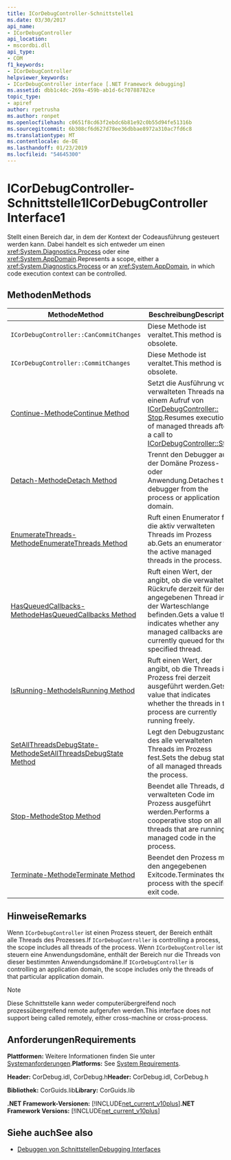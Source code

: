 ```yaml
---
title: ICorDebugController-Schnittstelle1
ms.date: 03/30/2017
api_name:
- ICorDebugController
api_location:
- mscordbi.dll
api_type:
- COM
f1_keywords:
- ICorDebugController
helpviewer_keywords:
- ICorDebugController interface [.NET Framework debugging]
ms.assetid: dbb1c4dc-269a-459b-ab1d-6c70788782ce
topic_type:
- apiref
author: rpetrusha
ms.author: ronpet
ms.openlocfilehash: c0651f8cd63f2ebdc6b81e92c0b55d94fe51316b
ms.sourcegitcommit: 6b308cf6d627d78ee36dbbae8972a310ac7fd6c8
ms.translationtype: MT
ms.contentlocale: de-DE
ms.lasthandoff: 01/23/2019
ms.locfileid: "54645300"
---
```

# <a name="icordebugcontroller-interface1"></a><span data-ttu-id="37b1f-102">ICorDebugController-Schnittstelle1</span><span class="sxs-lookup"><span data-stu-id="37b1f-102">ICorDebugController Interface1</span></span>
<span data-ttu-id="37b1f-103">Stellt einen Bereich dar, in dem der Kontext der Codeausführung gesteuert werden kann. Dabei handelt es sich entweder um einen <xref:System.Diagnostics.Process> oder eine <xref:System.AppDomain>.</span><span class="sxs-lookup"><span data-stu-id="37b1f-103">Represents a scope, either a <xref:System.Diagnostics.Process> or an <xref:System.AppDomain>, in which code execution context can be controlled.</span></span>  
  
## <a name="methods"></a><span data-ttu-id="37b1f-104">Methoden</span><span class="sxs-lookup"><span data-stu-id="37b1f-104">Methods</span></span>  
  
|<span data-ttu-id="37b1f-105">Methode</span><span class="sxs-lookup"><span data-stu-id="37b1f-105">Method</span></span>|<span data-ttu-id="37b1f-106">Beschreibung</span><span class="sxs-lookup"><span data-stu-id="37b1f-106">Description</span></span>|  
|------------|-----------------|  
|`ICorDebugController::CanCommitChanges`|<span data-ttu-id="37b1f-107">Diese Methode ist veraltet.</span><span class="sxs-lookup"><span data-stu-id="37b1f-107">This method is obsolete.</span></span>|  
|`ICorDebugController::CommitChanges`|<span data-ttu-id="37b1f-108">Diese Methode ist veraltet.</span><span class="sxs-lookup"><span data-stu-id="37b1f-108">This method is obsolete.</span></span>|  
|[<span data-ttu-id="37b1f-109">Continue-Methode</span><span class="sxs-lookup"><span data-stu-id="37b1f-109">Continue Method</span></span>](../../../../docs/framework/unmanaged-api/debugging/icordebugcontroller-continue-method.md)|<span data-ttu-id="37b1f-110">Setzt die Ausführung von verwalteten Threads nach einem Aufruf von [ICorDebugController:: Stop](../../../../docs/framework/unmanaged-api/debugging/icordebugcontroller-stop-method.md).</span><span class="sxs-lookup"><span data-stu-id="37b1f-110">Resumes execution of managed threads after a call to [ICorDebugController::Stop](../../../../docs/framework/unmanaged-api/debugging/icordebugcontroller-stop-method.md).</span></span>|  
|[<span data-ttu-id="37b1f-111">Detach-Methode</span><span class="sxs-lookup"><span data-stu-id="37b1f-111">Detach Method</span></span>](../../../../docs/framework/unmanaged-api/debugging/icordebugcontroller-detach-method.md)|<span data-ttu-id="37b1f-112">Trennt den Debugger aus der Domäne Prozess- oder Anwendung.</span><span class="sxs-lookup"><span data-stu-id="37b1f-112">Detaches the debugger from the process or application domain.</span></span>|  
|[<span data-ttu-id="37b1f-113">EnumerateThreads-Methode</span><span class="sxs-lookup"><span data-stu-id="37b1f-113">EnumerateThreads Method</span></span>](../../../../docs/framework/unmanaged-api/debugging/icordebugcontroller-enumeratethreads-method.md)|<span data-ttu-id="37b1f-114">Ruft einen Enumerator für die aktiv verwalteten Threads im Prozess ab.</span><span class="sxs-lookup"><span data-stu-id="37b1f-114">Gets an enumerator for the active managed threads in the process.</span></span>|  
|[<span data-ttu-id="37b1f-115">HasQueuedCallbacks-Methode</span><span class="sxs-lookup"><span data-stu-id="37b1f-115">HasQueuedCallbacks Method</span></span>](../../../../docs/framework/unmanaged-api/debugging/icordebugcontroller-hasqueuedcallbacks-method.md)|<span data-ttu-id="37b1f-116">Ruft einen Wert, der angibt, ob die verwalteten Rückrufe derzeit für den angegebenen Thread in der Warteschlange befinden.</span><span class="sxs-lookup"><span data-stu-id="37b1f-116">Gets a value that indicates whether any managed callbacks are currently queued for the specified thread.</span></span>|  
|[<span data-ttu-id="37b1f-117">IsRunning-Methode</span><span class="sxs-lookup"><span data-stu-id="37b1f-117">IsRunning Method</span></span>](../../../../docs/framework/unmanaged-api/debugging/icordebugcontroller-isrunning-method.md)|<span data-ttu-id="37b1f-118">Ruft einen Wert, der angibt, ob die Threads im Prozess frei derzeit ausgeführt werden.</span><span class="sxs-lookup"><span data-stu-id="37b1f-118">Gets a value that indicates whether the threads in the process are currently running freely.</span></span>|  
|[<span data-ttu-id="37b1f-119">SetAllThreadsDebugState-Methode</span><span class="sxs-lookup"><span data-stu-id="37b1f-119">SetAllThreadsDebugState Method</span></span>](../../../../docs/framework/unmanaged-api/debugging/icordebugcontroller-setallthreadsdebugstate-method.md)|<span data-ttu-id="37b1f-120">Legt den Debugzustand des alle verwalteten Threads im Prozess fest.</span><span class="sxs-lookup"><span data-stu-id="37b1f-120">Sets the debug state of all managed threads in the process.</span></span>|  
|[<span data-ttu-id="37b1f-121">Stop-Methode</span><span class="sxs-lookup"><span data-stu-id="37b1f-121">Stop Method</span></span>](../../../../docs/framework/unmanaged-api/debugging/icordebugcontroller-stop-method.md)|<span data-ttu-id="37b1f-122">Beendet alle Threads, die verwalteten Code im Prozess ausgeführt werden.</span><span class="sxs-lookup"><span data-stu-id="37b1f-122">Performs a cooperative stop on all threads that are running managed code in the process.</span></span>|  
|[<span data-ttu-id="37b1f-123">Terminate-Methode</span><span class="sxs-lookup"><span data-stu-id="37b1f-123">Terminate Method</span></span>](../../../../docs/framework/unmanaged-api/debugging/icordebugcontroller-terminate-method.md)|<span data-ttu-id="37b1f-124">Beendet den Prozess mit den angegebenen Exitcode.</span><span class="sxs-lookup"><span data-stu-id="37b1f-124">Terminates the process with the specified exit code.</span></span>|  
  
## <a name="remarks"></a><span data-ttu-id="37b1f-125">Hinweise</span><span class="sxs-lookup"><span data-stu-id="37b1f-125">Remarks</span></span>  
 <span data-ttu-id="37b1f-126">Wenn `ICorDebugController` ist einen Prozess steuert, der Bereich enthält alle Threads des Prozesses.</span><span class="sxs-lookup"><span data-stu-id="37b1f-126">If `ICorDebugController` is controlling a process, the scope includes all threads of the process.</span></span> <span data-ttu-id="37b1f-127">Wenn `ICorDebugController` ist steuern eine Anwendungsdomäne, enthält der Bereich nur die Threads von dieser bestimmten Anwendungsdomäne.</span><span class="sxs-lookup"><span data-stu-id="37b1f-127">If `ICorDebugController` is controlling an application domain, the scope includes only the threads of that particular application domain.</span></span>  
  
> [!NOTE]
>  <span data-ttu-id="37b1f-128">Diese Schnittstelle kann weder computerübergreifend noch prozessübergreifend remote aufgerufen werden.</span><span class="sxs-lookup"><span data-stu-id="37b1f-128">This interface does not support being called remotely, either cross-machine or cross-process.</span></span>  
  
## <a name="requirements"></a><span data-ttu-id="37b1f-129">Anforderungen</span><span class="sxs-lookup"><span data-stu-id="37b1f-129">Requirements</span></span>  
 <span data-ttu-id="37b1f-130">**Plattformen:** Weitere Informationen finden Sie unter [Systemanforderungen](../../../../docs/framework/get-started/system-requirements.md).</span><span class="sxs-lookup"><span data-stu-id="37b1f-130">**Platforms:** See [System Requirements](../../../../docs/framework/get-started/system-requirements.md).</span></span>  
  
 <span data-ttu-id="37b1f-131">**Header:** CorDebug.idl, CorDebug.h</span><span class="sxs-lookup"><span data-stu-id="37b1f-131">**Header:** CorDebug.idl, CorDebug.h</span></span>  
  
 <span data-ttu-id="37b1f-132">**Bibliothek:** CorGuids.lib</span><span class="sxs-lookup"><span data-stu-id="37b1f-132">**Library:** CorGuids.lib</span></span>  
  
 <span data-ttu-id="37b1f-133">**.NET Framework-Versionen:** [!INCLUDE[net_current_v10plus](../../../../includes/net-current-v10plus-md.md)]</span><span class="sxs-lookup"><span data-stu-id="37b1f-133">**.NET Framework Versions:** [!INCLUDE[net_current_v10plus](../../../../includes/net-current-v10plus-md.md)]</span></span>  
  
## <a name="see-also"></a><span data-ttu-id="37b1f-134">Siehe auch</span><span class="sxs-lookup"><span data-stu-id="37b1f-134">See also</span></span>
- [<span data-ttu-id="37b1f-135">Debuggen von Schnittstellen</span><span class="sxs-lookup"><span data-stu-id="37b1f-135">Debugging Interfaces</span></span>](../../../../docs/framework/unmanaged-api/debugging/debugging-interfaces.md)
